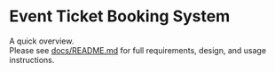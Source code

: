 # Event Ticket Booking System

A quick overview.  
Please see [docs/README.md](docs/README.md) for full requirements, design, and usage instructions.
